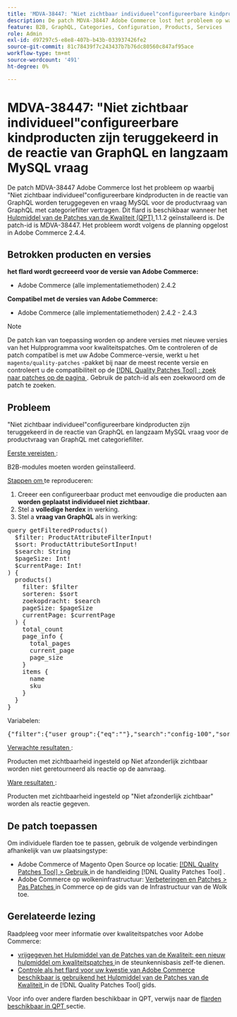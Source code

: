 ```yaml
---
title: 'MDVA-38447: "Niet zichtbaar individueel"configureerbare kindproducten zijn teruggekeerd in de reactie van GraphQL en langzaam MySQL vraag'
description: De patch MDVA-38447 Adobe Commerce lost het probleem op waarbij "Niet zichtbaar individueel"configureerbare kindproducten in de reactie van GraphQL worden teruggegeven en vraag MySQL voor de productvraag van GraphQL met categoriefilter vertragen. Deze patch is beschikbaar wanneer [Quality Patches Tool (QPT)] (https://experienceleague.adobe.com/en/docs/commerce-knowledge-base/kb/announcements/commerce-announcements/magento-quality-patches-released-new-tool-to-self-serve-quality-patches) 1.1.2 is geïnstalleerd. De patch-id is MDVA-38447. Het probleem wordt volgens de planning opgelost in Adobe Commerce 2.4.4.
feature: B2B, GraphQL, Categories, Configuration, Products, Services
role: Admin
exl-id: d97297c5-e8e8-407b-b43b-033937426fe2
source-git-commit: 81c78439f7c243437b7b76dc80560c847af95ace
workflow-type: tm+mt
source-wordcount: '491'
ht-degree: 0%

---
```


# MDVA-38447: &quot;Niet zichtbaar individueel&quot;configureerbare kindproducten zijn teruggekeerd in de reactie van GraphQL en langzaam MySQL vraag

De patch MDVA-38447 Adobe Commerce lost het probleem op waarbij &quot;Niet zichtbaar individueel&quot;configureerbare kindproducten in de reactie van GraphQL worden teruggegeven en vraag MySQL voor de productvraag van GraphQL met categoriefilter vertragen. Dit flard is beschikbaar wanneer het [ Hulpmiddel van de Patches van de Kwaliteit (QPT) ](https://experienceleague.adobe.com/en/docs/commerce-knowledge-base/kb/announcements/commerce-announcements/magento-quality-patches-released-new-tool-to-self-serve-quality-patches) 1.1.2 geïnstalleerd is. De patch-id is MDVA-38447. Het probleem wordt volgens de planning opgelost in Adobe Commerce 2.4.4.

## Betrokken producten en versies

**het flard wordt gecreeerd voor de versie van Adobe Commerce:**

* Adobe Commerce (alle implementatiemethoden) 2.4.2

**Compatibel met de versies van Adobe Commerce:**

* Adobe Commerce (alle implementatiemethoden) 2.4.2 - 2.4.3

>[!NOTE]
>
>De patch kan van toepassing worden op andere versies met nieuwe versies van het Hulpprogramma voor kwaliteitspatches. Om te controleren of de patch compatibel is met uw Adobe Commerce-versie, werkt u het `magento/quality-patches` -pakket bij naar de meest recente versie en controleert u de compatibiliteit op de [[!DNL Quality Patches Tool] : zoek naar patches op de pagina ](https://experienceleague.adobe.com/en/docs/commerce-knowledge-base/kb/announcements/commerce-announcements/magento-quality-patches-released-new-tool-to-self-serve-quality-patches) . Gebruik de patch-id als een zoekwoord om de patch te zoeken.

## Probleem

&quot;Niet zichtbaar individueel&quot;configureerbare kindproducten zijn teruggekeerd in de reactie van GraphQL en langzaam MySQL vraag voor de productvraag van GraphQL met categoriefilter.

<u> Eerste vereisten </u>:

B2B-modules moeten worden geïnstalleerd.

<u> Stappen om </u> te reproduceren:

1. Creeer een configureerbaar product met eenvoudige die producten aan **worden geplaatst individueel niet zichtbaar**.
1. Stel a **volledige herdex** in werking.
1. Stel a **vraag van GraphQL** als in werking:

<pre>query getFilteredProducts()
  $filter: ProductAttributeFilterInput!
  $sort: ProductAttributeSortInput!
  $search: String
  $pageSize: Int!
  $currentPage: Int!
) {
  products()
    filter: $filter
    sorteren: $sort
    zoekopdracht: $search
    pageSize: $pageSize
    currentPage: $currentPage
  ) {
    total_count
    page_info {
      total_pages
      current_page
      page_size
    }
    items {
      name
      sku
    }
  }
}</pre>

Variabelen:

<pre>{"filter":{"user_group":{"eq":""},"search":"config-100","sort":{},"pageSize":200,"currentPage":1}
</pre>

<u> Verwachte resultaten </u>:

Producten met zichtbaarheid ingesteld op Niet afzonderlijk zichtbaar worden niet geretourneerd als reactie op de aanvraag.

<u> Ware resultaten </u>:

Producten met zichtbaarheid ingesteld op &quot;Niet afzonderlijk zichtbaar&quot; worden als reactie gegeven.

## De patch toepassen

Om individuele flarden toe te passen, gebruik de volgende verbindingen afhankelijk van uw plaatsingstype:

* Adobe Commerce of Magento Open Source op locatie: [[!DNL Quality Patches Tool]  > Gebruik ](/help/tools/quality-patches-tool/usage.md) in de handleiding [!DNL Quality Patches Tool] .
* Adobe Commerce op wolkeninfrastructuur: [ Verbeteringen en Patches > Pas Patches ](https://experienceleague.adobe.com/docs/commerce-cloud-service/user-guide/develop/upgrade/apply-patches.html) in Commerce op de gids van de Infrastructuur van de Wolk toe.

## Gerelateerde lezing

Raadpleeg voor meer informatie over kwaliteitspatches voor Adobe Commerce:

* [ vrijgegeven het Hulpmiddel van de Patches van de Kwaliteit: een nieuw hulpmiddel om kwaliteitspatches ](https://experienceleague.adobe.com/en/docs/commerce-knowledge-base/kb/announcements/commerce-announcements/magento-quality-patches-released-new-tool-to-self-serve-quality-patches) in de steunkennisbasis zelf-te dienen.
* [ Controle als het flard voor uw kwestie van Adobe Commerce beschikbaar is gebruikend het Hulpmiddel van de Patches van de Kwaliteit ](/help/tools/quality-patches-tool/patches-available-in-qpt/check-patch-for-magento-issue-with-magento-quality-patches.md) in de [!DNL Quality Patches Tool] gids.

Voor info over andere flarden beschikbaar in QPT, verwijs naar de [ flarden beschikbaar in QPT ](https://experienceleague.adobe.com/tools/commerce-quality-patches/index.html) sectie.
